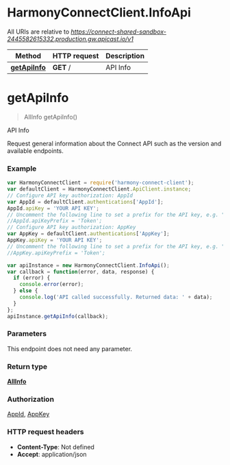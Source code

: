 # HarmonyConnectClient.InfoApi

All URIs are relative to *https://connect-shared-sandbox-2445582615332.production.gw.apicast.io/v1*

Method | HTTP request | Description
------------- | ------------- | -------------
[**getApiInfo**](InfoApi.md#getApiInfo) | **GET** / | API Info


<a name="getApiInfo"></a>
# **getApiInfo**
> AllInfo getApiInfo()

API Info

Request general information about the Connect API such as the version and available endpoints.

### Example
```javascript
var HarmonyConnectClient = require('harmony-connect-client');
var defaultClient = HarmonyConnectClient.ApiClient.instance;
// Configure API key authorization: AppId
var AppId = defaultClient.authentications['AppId'];
AppId.apiKey = 'YOUR API KEY';
// Uncomment the following line to set a prefix for the API key, e.g. "Token" (defaults to null)
//AppId.apiKeyPrefix = 'Token';
// Configure API key authorization: AppKey
var AppKey = defaultClient.authentications['AppKey'];
AppKey.apiKey = 'YOUR API KEY';
// Uncomment the following line to set a prefix for the API key, e.g. "Token" (defaults to null)
//AppKey.apiKeyPrefix = 'Token';

var apiInstance = new HarmonyConnectClient.InfoApi();
var callback = function(error, data, response) {
  if (error) {
    console.error(error);
  } else {
    console.log('API called successfully. Returned data: ' + data);
  }
};
apiInstance.getApiInfo(callback);
```

### Parameters
This endpoint does not need any parameter.

### Return type

[**AllInfo**](AllInfo.md)

### Authorization

[AppId](../README.md#AppId), [AppKey](../README.md#AppKey)

### HTTP request headers

 - **Content-Type**: Not defined
 - **Accept**: application/json

